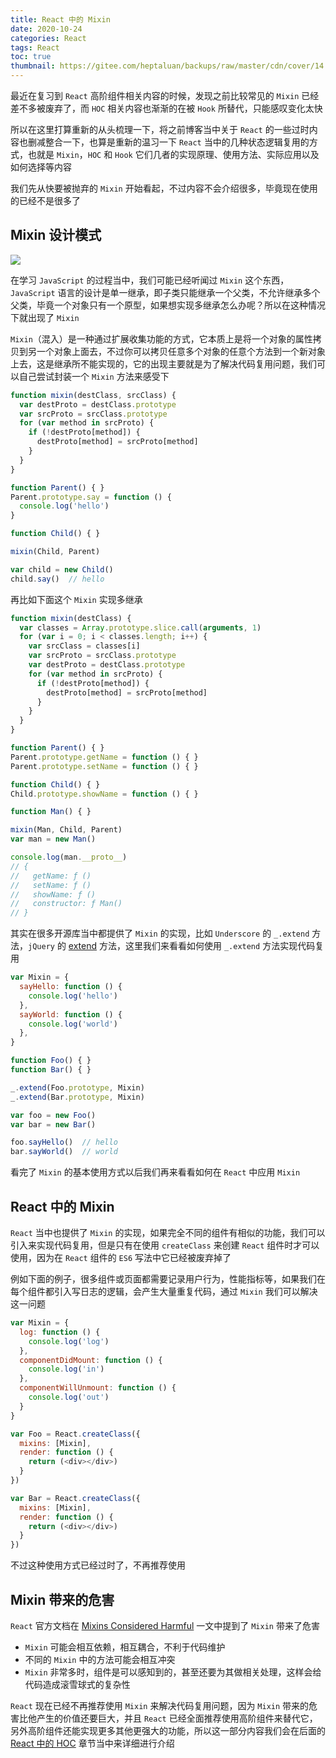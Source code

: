 ```yaml
---
title: React 中的 Mixin
date: 2020-10-24
categories: React
tags: React
toc: true
thumbnail: https://gitee.com/heptaluan/backups/raw/master/cdn/cover/14.webp
---
```


最近在复习到 `React` 高阶组件相关内容的时候，发现之前比较常见的 `Mixin` 已经差不多被废弃了，而 `HOC` 相关内容也渐渐的在被 `Hook` 所替代，只能感叹变化太快

所以在这里打算重新的从头梳理一下，将之前博客当中关于 `React` 的一些过时内容也删减整合一下，也算是重新的温习一下 `React` 当中的几种状态逻辑复用的方式，也就是 `Mixin`，`HOC` 和 `Hook` 它们几者的实现原理、使用方法、实际应用以及如何选择等内容

我们先从快要被抛弃的 `Mixin` 开始看起，不过内容不会介绍很多，毕竟现在使用的已经不是很多了

<!--more-->



## Mixin 设计模式

![](https://gitee.com/heptaluan/backups/raw/master/cdn/react/14-01.png)

在学习 `JavaScript` 的过程当中，我们可能已经听闻过 `Mixin` 这个东西，`JavaScript` 语言的设计是单一继承，即子类只能继承一个父类，不允许继承多个父类，毕竟一个对象只有一个原型，如果想实现多继承怎么办呢？所以在这种情况下就出现了 `Mixin`

`Mixin`（混入）是一种通过扩展收集功能的方式，它本质上是将一个对象的属性拷贝到另一个对象上面去，不过你可以拷贝任意多个对象的任意个方法到一个新对象上去，这是继承所不能实现的，它的出现主要就是为了解决代码复用问题，我们可以自己尝试封装一个 `Mixin` 方法来感受下

```js
function mixin(destClass, srcClass) {
  var destProto = destClass.prototype
  var srcProto = srcClass.prototype
  for (var method in srcProto) {
    if (!destProto[method]) {
      destProto[method] = srcProto[method]
    }
  }
}

function Parent() { }
Parent.prototype.say = function () {
  console.log('hello')
}

function Child() { }

mixin(Child, Parent)

var child = new Child()
child.say()  // hello
```

再比如下面这个 `Mixin` 实现多继承

```js
function mixin(destClass) {
  var classes = Array.prototype.slice.call(arguments, 1)
  for (var i = 0; i < classes.length; i++) {
    var srcClass = classes[i]
    var srcProto = srcClass.prototype
    var destProto = destClass.prototype
    for (var method in srcProto) {
      if (!destProto[method]) {
        destProto[method] = srcProto[method]
      }
    }
  }
}

function Parent() { }
Parent.prototype.getName = function () { }
Parent.prototype.setName = function () { }

function Child() { }
Child.prototype.showName = function () { }

function Man() { }

mixin(Man, Child, Parent)
var man = new Man()

console.log(man.__proto__)
// {
//   getName: ƒ ()
//   setName: ƒ ()
//   showName: ƒ ()
//   constructor: ƒ Man()
// }
```

其实在很多开源库当中都提供了 `Mixin` 的实现，比如 `Underscore` 的 `_.extend` 方法，`jQuery` 的 [extend](https://heptaluan.github.io/2017/07/16/jQuery/05/#jQuery-extend-deep-target-object1-objectN) 方法，这里我们来看看如何使用 `_.extend` 方法实现代码复用

```js
var Mixin = {
  sayHello: function () {
    console.log('hello')
  },
  sayWorld: function () {
    console.log('world')
  },
}

function Foo() { }
function Bar() { }

_.extend(Foo.prototype, Mixin)
_.extend(Bar.prototype, Mixin)

var foo = new Foo()
var bar = new Bar()

foo.sayHello()  // hello
bar.sayWorld()  // world
```

看完了 `Mixin` 的基本使用方式以后我们再来看看如何在 `React` 中应用 `Mixin`




## React 中的 Mixin

`React` 当中也提供了 `Mixin` 的实现，如果完全不同的组件有相似的功能，我们可以引入来实现代码复用，但是只有在使用 `createClass` 来创建 `React` 组件时才可以使用，因为在 `React` 组件的 `ES6` 写法中它已经被废弃掉了

例如下面的例子，很多组件或页面都需要记录用户行为，性能指标等，如果我们在每个组件都引入写日志的逻辑，会产生大量重复代码，通过 `Mixin` 我们可以解决这一问题

```js
var Mixin = {
  log: function () {
    console.log('log')
  },
  componentDidMount: function () {
    console.log('in')
  },
  componentWillUnmount: function () {
    console.log('out')
  }
}

var Foo = React.createClass({
  mixins: [Mixin],
  render: function () {
    return (<div></div>)
  }
})

var Bar = React.createClass({
  mixins: [Mixin],
  render: function () {
    return (<div></div>)
  }
})
```

不过这种使用方式已经过时了，不再推荐使用


## Mixin 带来的危害

`React` 官方文档在 [Mixins Considered Harmful](https://react.docschina.org/blog/2016/07/13/mixins-considered-harmful.html) 一文中提到了 `Mixin` 带来了危害

* `Mixin` 可能会相互依赖，相互耦合，不利于代码维护
* 不同的 `Mixin` 中的方法可能会相互冲突
* `Mixin` 非常多时，组件是可以感知到的，甚至还要为其做相关处理，这样会给代码造成滚雪球式的复杂性

`React` 现在已经不再推荐使用 `Mixin` 来解决代码复用问题，因为 `Mixin` 带来的危害比他产生的价值还要巨大，并且 `React` 已经全面推荐使用高阶组件来替代它，另外高阶组件还能实现更多其他更强大的功能，所以这一部分内容我们会在后面的 [React 中的 HOC](https://heptaluan.github.io/2020/10/25/React/15/) 章节当中来详细进行介绍




